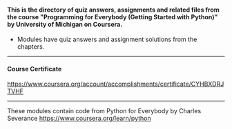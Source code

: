 #### This is the directory of quiz answers, assignments and related files from the course "Programming for Everybody (Getting Started with Python)" by University of Michigan on Coursera. ####



* Modules have quiz answers and assignment solutions from the chapters.

------------------------------------------------------------

#### Course Certificate ####
https://www.coursera.org/account/accomplishments/certificate/CYHBXDRJTVHF

------------------------------------------------------------

These modules contain code from
Python for Everybody by Charles Severance
https://www.coursera.org/learn/python




